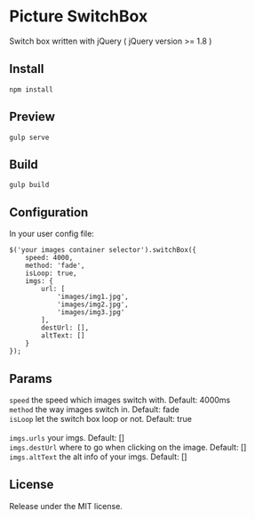 # Picture SwitchBox
Switch box written with jQuery ( jQuery version >= 1.8 )

## Install
`npm install` <br/>

## Preview
`gulp serve` <br/>

## Build
`gulp build`

## Configuration
In your user config file:

```
$('your images container selector').switchBox({
    speed: 4000,
    method: 'fade',
    isLoop: true,
    imgs: {
        url: [
            'images/img1.jpg',
            'images/img2.jpg',
            'images/img3.jpg'
        ],
        destUrl: [],
        altText: []
    }
});
```

## Params
`speed`       the speed which images switch with. Default: 4000ms <br/>
`method`       the way images switch in. Default: fade <br/>
`isLoop`       let the switch box loop or not. Default: true <br/>         
`imgs.urls`    your imgs. Default: [] <br/>
`imgs.destUrl` where to go when clicking on the image. Default: [] <br/>
`imgs.altText` the alt info of your imgs. Default: [] <br/>

## License
Release under the MIT license.
